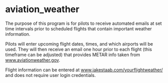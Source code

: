 # aviation_weather

The purpose of this program is for pilots to receive automated emails at set time intervals prior to scheduled flights
that contain important weather information.

Pilots will enter upcoming flight dates, times, and which airports will be used. They will then receive an email one hour
prior to each flight (this timeframe can be adjusted) that provides METAR info taken from www.aviationweather.gov.

Flight information can be entered at www.jakestaab.com/yourflightweather/ and does not require user login credentials.

